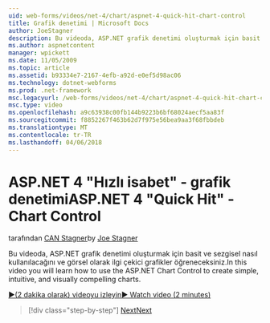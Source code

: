 ```yaml
---
uid: web-forms/videos/net-4/chart/aspnet-4-quick-hit-chart-control
title: Grafik denetimi | Microsoft Docs
author: JoeStagner
description: Bu videoda, ASP.NET grafik denetimi oluşturmak için basit ve sezgisel nasıl kullanılacağını ve görsel olarak ilgi çekici grafikler öğreneceksiniz.
ms.author: aspnetcontent
manager: wpickett
ms.date: 11/05/2009
ms.topic: article
ms.assetid: b93334e7-2167-4efb-a92d-e0ef5d98ac06
ms.technology: dotnet-webforms
ms.prod: .net-framework
msc.legacyurl: /web-forms/videos/net-4/chart/aspnet-4-quick-hit-chart-control
msc.type: video
ms.openlocfilehash: a9c63938c00fb144b9223b6bf68024aecf5aa83f
ms.sourcegitcommit: f8852267f463b62d7f975e56bea9aa3f68fbbdeb
ms.translationtype: MT
ms.contentlocale: tr-TR
ms.lasthandoff: 04/06/2018
---
```

<a name="aspnet-4-quick-hit---chart-control"></a><span data-ttu-id="27a8c-103">ASP.NET 4 "Hızlı isabet" - grafik denetimi</span><span class="sxs-lookup"><span data-stu-id="27a8c-103">ASP.NET 4 "Quick Hit" - Chart Control</span></span>
====================
<span data-ttu-id="27a8c-104">tarafından [CAN Stagner](https://github.com/JoeStagner)</span><span class="sxs-lookup"><span data-stu-id="27a8c-104">by [Joe Stagner](https://github.com/JoeStagner)</span></span>

<span data-ttu-id="27a8c-105">Bu videoda, ASP.NET grafik denetimi oluşturmak için basit ve sezgisel nasıl kullanılacağını ve görsel olarak ilgi çekici grafikler öğreneceksiniz.</span><span class="sxs-lookup"><span data-stu-id="27a8c-105">In this video you will learn how to use the ASP.NET Chart Control to create simple, intuitive, and visually compelling charts.</span></span> 

[<span data-ttu-id="27a8c-106">&#9654;(2 dakika olarak) videoyu izleyin</span><span class="sxs-lookup"><span data-stu-id="27a8c-106">&#9654; Watch video (2 minutes)</span></span>](https://channel9.msdn.com/Blogs/ASP-NET-Site-Videos/aspnet-4-quick-hit-chart-control)

> [!div class="step-by-step"]
> [<span data-ttu-id="27a8c-107">Next</span><span class="sxs-lookup"><span data-stu-id="27a8c-107">Next</span></span>](aspnet-4-how-do-i-introducing-the-new-chart-control-in-visual-studio-2010.md)
